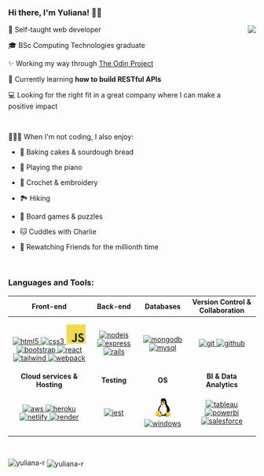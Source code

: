 ### Hi there, I'm Yuliana! 👋🏼

<img align="right" height="200" width="auto" src="https://i.giphy.com/media/7NoNw4pMNTvgc/giphy.webp"/>

🌸 Self-taught web developer  

🎓 BSc Computing Technologies graduate  

✨ Working my way through [The Odin Project](https://www.theodinproject.com/)  

🌱 Currently learning **how to build RESTful APIs**    

💻 Looking for the right fit in a great company where I can make a positive impact  

<br />

🤸🏻‍♀️ When I'm not coding, I also enjoy:  
 
- 🎂 Baking cakes & sourdough bread
  
- 🎹 Playing the piano
  
- 🧶 Crochet & embroidery
  
- 🏞️ Hiking
  
- 🎲 Board games & puzzles
  
- 🐱 Cuddles with Charlie

- 🦞 Rewatching Friends for the millionth time

<br />

### Languages and Tools:

| Front-end  | Back-end | Databases  | Version Control & Collaboration |
| :---: | :---: | :---: | :---: |
| <p><a href="https://www.w3.org/html/" target="_blank" rel="noreferrer"> <img src="https://upload.wikimedia.org/wikipedia/commons/thumb/3/38/HTML5_Badge.svg/2048px-HTML5_Badge.svg.png" alt="html5" width="auto" height="40"/> </a> <a href="https://www.w3schools.com/css/" target="_blank" rel="noreferrer"> <img src="https://www.vectorlogo.zone/logos/w3_css/w3_css-icon.svg" alt="css3" width="auto" height="40"/> </a> <a href="https://developer.mozilla.org/en-US/docs/Web/JavaScript" target="_blank" rel="noreferrer"> <img src="https://raw.githubusercontent.com/devicons/devicon/master/icons/javascript/javascript-original.svg" alt="javascript" width="auto" height="40"/> </a> <a href="https://getbootstrap.com" target="_blank" rel="noreferrer"> <img src="https://upload.wikimedia.org/wikipedia/commons/thumb/b/b2/Bootstrap_logo.svg/1280px-Bootstrap_logo.svg.png" alt="bootstrap" width="auto" height="40"/> </a> <a href="https://reactjs.org/" target="_blank" rel="noreferrer"> <img src="https://upload.wikimedia.org/wikipedia/commons/thumb/a/a7/React-icon.svg/2300px-React-icon.svg.png" alt="react" width="auto" height="40"/> </a> <a href="https://tailwindcss.com/" target="_blank" rel="noreferrer"> <img src="https://static-00.iconduck.com/assets.00/tailwind-css-icon-1024x615-fdeis5r1.png" alt="tailwind" width="auto" height="40"/> </a> <a href="https://webpack.js.org" target="_blank" rel="noreferrer"> <img src="https://www.vectorlogo.zone/logos/js_webpack/js_webpack-icon.svg" alt="webpack" width="auto" height="40"/> </a></p>  | <p><a href="https://nodejs.org" target="_blank" rel="noreferrer"> <img src="https://seeklogo.com/images/N/nodejs-logo-FBE122E377-seeklogo.com.png" alt="nodejs" width="auto" height="40"/> </a> <a href="https://expressjs.com" target="_blank" rel="noreferrer"> <img src="https://upload.wikimedia.org/wikipedia/commons/6/64/Expressjs.png" alt="express" width="auto" height="40"/> </a> <a href="https://rubyonrails.org" target="_blank" rel="noreferrer"> <img src="https://upload.wikimedia.org/wikipedia/commons/thumb/6/62/Ruby_On_Rails_Logo.svg/2560px-Ruby_On_Rails_Logo.svg.png" alt="rails" width="auto" height="40"/> </a></p>  | <p><a href="https://www.mongodb.com/" target="_blank" rel="noreferrer"> <img src="https://www.vectorlogo.zone/logos/mongodb/mongodb-icon.svg" alt="mongodb" width="auto" height="40"/> </a> <a href="https://www.mysql.com/" target="_blank" rel="noreferrer"> <img src="https://aety.io/wp-content/uploads/2016/11/mysql-logo.png" alt="mysql" width="auto" height="40"/> </a></p>  | <p><a href="https://git-scm.com/" target="_blank" rel="noreferrer"> <img src="https://www.vectorlogo.zone/logos/git-scm/git-scm-icon.svg" alt="git" width="auto" height="40"/> <a href="https://github.com/" target="_blank" rel="noreferrer"> <img src="https://cdn-icons-png.flaticon.com/512/25/25231.png" alt="github" width="auto" height="40"/> </a></p>  |
| **Cloud services & Hosting**  | **Testing** | **OS** | **BI & Data Analytics** |
| <p><a href="https://aws.amazon.com" target="_blank" rel="noreferrer"> <img src="https://upload.wikimedia.org/wikipedia/commons/thumb/9/93/Amazon_Web_Services_Logo.svg/2560px-Amazon_Web_Services_Logo.svg.png" alt="aws" width="auto" height="40"/> </a> <a href="https://www.heroku.com/" target="_blank" rel="noreferrer"> <img src="https://www.vectorlogo.zone/logos/heroku/heroku-icon.svg" alt="heroku" width="auto" height="40"/> </a> <a href="https://www.netlify.com/" target="_blank" rel="noreferrer"> <img src="https://www.vectorlogo.zone/logos/netlify/netlify-icon.svg" alt="netlify" width="auto" height="40"/> </a> <a href="https://render.com/" target="_blank" rel="noreferrer"> <img src="https://render.com/favicon.svg?v=4ab9a3fc5e06e2253bb579a9609a1ecc" alt="render" width="auto" height="40"/> </a></p>  | <p><a href="https://jestjs.io" target="_blank" rel="noreferrer"> <img src="https://www.vectorlogo.zone/logos/jestjsio/jestjsio-icon.svg" alt="jest" width="auto" height="40"/> </a> </p>  | <p><a href="https://www.linux.org/" target="_blank" rel="noreferrer"> <img src="https://raw.githubusercontent.com/devicons/devicon/master/icons/linux/linux-original.svg" alt="linux" width="auto" height="40"/> </a> <a href="https://www.microsoft.com/" target="_blank" rel="noreferrer"> <img src="https://upload.wikimedia.org/wikipedia/commons/thumb/5/5f/Windows_logo_-_2012.svg/1024px-Windows_logo_-_2012.svg.png" alt="windows" width="auto" height="40"/> </a> </p>  | <p><a href="https://www.tableau.com/" target="_blank" rel="noreferrer"> <img src="https://cdn.worldvectorlogo.com/logos/tableau-software.svg" alt="tableau" width="auto" height="40"/> </a> <a href="https://powerbi.microsoft.com/" target="_blank" rel="noreferrer"> <img src="https://upload.wikimedia.org/wikipedia/commons/thumb/c/cf/New_Power_BI_Logo.svg/2048px-New_Power_BI_Logo.svg.png" alt="powerbi" width="auto" height="40"/> </a> <a href="https://www.salesforce.com/" target="_blank" rel="noreferrer"> <img src="https://upload.wikimedia.org/wikipedia/commons/thumb/f/f9/Salesforce.com_logo.svg/2560px-Salesforce.com_logo.svg.png" alt="salesforce" width="auto" height="40"/> </a></p>  |

<br />

<p><img align="left" src="https://github-readme-stats.vercel.app/api/top-langs?username=yuliana-r&show_icons=true&locale=en&layout=compact&theme=slateorange" alt="yuliana-r" />&nbsp;<img align="center" src="https://github-readme-stats.vercel.app/api?username=yuliana-r&show_icons=true&locale=en&theme=slateorange&&hide=contribs" alt="yuliana-r" /></p>
